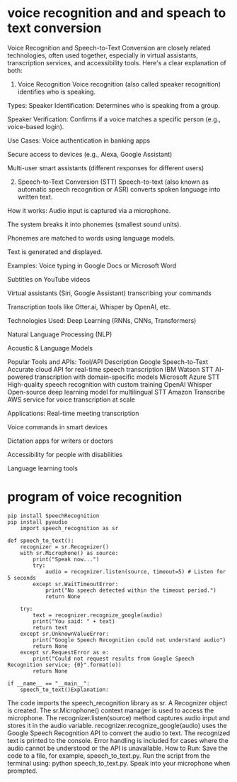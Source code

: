 # voice recognition and and speach to text conversion 

Voice Recognition and Speech-to-Text Conversion are closely related technologies, often used together, especially in virtual assistants, transcription services, and accessibility tools. Here's a clear explanation of both:

1. Voice Recognition
Voice recognition (also called speaker recognition) identifies who is speaking.

 Types:
Speaker Identification: Determines who is speaking from a group.

Speaker Verification: Confirms if a voice matches a specific person (e.g., voice-based login).

Use Cases:
Voice authentication in banking apps

Secure access to devices (e.g., Alexa, Google Assistant)

Multi-user smart assistants (different responses for different users)

2. Speech-to-Text Conversion (STT)
Speech-to-text (also known as automatic speech recognition or ASR) converts spoken language into written text.

How it works:
Audio input is captured via a microphone.

The system breaks it into phonemes (smallest sound units).

Phonemes are matched to words using language models.

Text is generated and displayed.

Examples:
Voice typing in Google Docs or Microsoft Word

Subtitles on YouTube videos

Virtual assistants (Siri, Google Assistant) transcribing your commands

Transcription tools like Otter.ai, Whisper by OpenAI, etc.

Technologies Used:
Deep Learning (RNNs, CNNs, Transformers)

Natural Language Processing (NLP)

Acoustic & Language Models

Popular Tools and APIs:
Tool/API	Description
Google Speech-to-Text	Accurate cloud API for real-time speech transcription
IBM Watson STT	AI-powered transcription with domain-specific models
Microsoft Azure STT	High-quality speech recognition with custom training
OpenAI Whisper	Open-source deep learning model for multilingual STT
Amazon Transcribe	AWS service for voice transcription at scale

Applications:
Real-time meeting transcription

Voice commands in smart devices

Dictation apps for writers or doctors

Accessibility for people with disabilities

Language learning tools


# program of voice recognition
    pip install SpeechRecognition
    pip install pyaudio
        import speech_recognition as sr

    def speech_to_text():
        recognizer = sr.Recognizer()
        with sr.Microphone() as source:
            print("Speak now...")
            try:
                audio = recognizer.listen(source, timeout=5) # Listen for 5 seconds
            except sr.WaitTimeoutError:
                print("No speech detected within the timeout period.")
                return None

        try:
            text = recognizer.recognize_google(audio)
            print("You said: " + text)
            return text
        except sr.UnknownValueError:
            print("Google Speech Recognition could not understand audio")
            return None
        except sr.RequestError as e:
            print("Could not request results from Google Speech Recognition service; {0}".format(e))
            return None

    if __name__ == "__main__":
        speech_to_text()Explanation:
The code imports the speech_recognition library as sr.
A Recognizer object is created.
The sr.Microphone() context manager is used to access the microphone.
The recognizer.listen(source) method captures audio input and stores it in the audio variable.
recognizer.recognize_google(audio) uses the Google Speech Recognition API to convert the audio to text.
The recognized text is printed to the console.
Error handling is included for cases where the audio cannot be understood or the API is unavailable.
How to Run:
Save the code to a file, for example, speech_to_text.py. 
Run the script from the terminal using: python speech_to_text.py.
Speak into your microphone when prompted.




